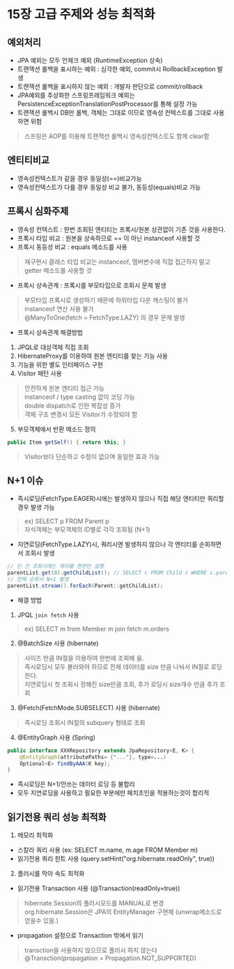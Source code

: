 # 15장 고급 주제와 성능 최적화 #

예외처리
----
- JPA 예외는 모두 언체크 예외 (RuntimeException 상속)    
- 트랜잭션 롤백을 표시하는 예외 : 심각한 예외, commit시 RollbackException 발생    
- 트랜잭션 롤백을 표시하지 않는 예외 : 개발자 판단으로 commit/rollback    
- JPA예외를 추상화한 스프링프레임워크 예외는 PersistenceExceptionTranslationPostProcessor를 통해 설정 가능    
- 트랜잭션 롤백시 DB만 롤백, 객체는 그대로 이므로 영속성 컨텍스트를 그대로 사용하면 위험   
> 스프링은 AOP를 이용해 트랜잭션 롤백시 영속성컨텍스트도 함께 clear함   

엔티티비교
----
- 영속성컨텍스트가 같을 경우 동일성(==)비교가능
- 영속성컨텍스트가 다를 경우 동일성 비교 불가, 동등성(equals)비교 가능

프록시 심화주제
----
- 영속성 컨텍스트 : 한번 조회된 엔티티는 프록시/원본 상관없이 기존 것을 사용한다.
- 프록시 타입 비교 : 원본을 상속하므로 == 이 아닌 instanceof 사용할 것 
- 프록시 동등성 비교 : equals 메소드를 사용
> 재구현시 클래스 타입 비교는 instanceof, 멤버변수에 직접 접근하지 말고 getter 메소드를 사용할 것     
- 프록시 상속관계 : 프록시를 부모타입으로 조회시 문제 발생
> 부모타입 프록시로 생성하기 때문에 하위타입 다운 캐스팅이 불가     
> instanceof 연산 사용 불가     
> @ManyToOne(fetch = FetchType.LAZY) 의 경우 문제 발생    
- 프록시 상속관계 해결방법
1. JPQL로 대상객체 직접 조회
2. HibernateProxy를 이용하여 원본 엔티티를 찾는 기능 사용
3. 기능을 위한 별도 인터페이스 구현
4. Visitor 패턴 사용 
> 안전하게 원본 엔티티 접근 가능     
> instanceof / type casting 없이 코딩 가능     
> double dispatch로 인한 복잡성 증가    
> 객체 구조 변경시 모든 Visitor가 수정되야 함    
5. 부모객체에서 반환 메소드 정의 
```java
public Item getSelf() { return this; }
```    
> Visitor보다 단순하고 수정이 없으며 동일한 효과 가능    

N+1 이슈
----
- 즉시로딩(FetchType.EAGER)시에는 발생하지 않으나 직접 해당 엔티티만 쿼리할 경우 발생 가능   
> ex) SELECT p FROM Parent p     
> 자식객체는 부모객체의 ID별로 각각 조회됨 (N+1)     
- 지연로딩(FetchType.LAZY)시, 쿼리시엔 발생하지 않으나 각 엔티티를 순회하면서 조회시 발생   
```java
// 단 건 조회시에는 쿼리를 한번만 실행
parentList.get(0).getChildList(); // SELECT c FROM Child c WHERE c.parent_id = ?
// 전체 순회시 N+1 발생   
parentList.stream().forEach(Parent::getChildList); 
```
- 해결 방법    
1. JPQL `join fetch` 사용   
> ex) SELECT m from Member m join fetch m.orders     
2. @BatchSize 사용 (hibernate)
> 사이즈 만큼 IN절을 이용하여 한번에 조회해 옴.    
> 즉시로딩시 모두 불러와야 하므로 전체 데이터를 size 만큼 나눠서 IN절로 로딩한다.     
> 지연로딩시 첫 조회시 정해진 size만큼 조회, 추가 로딩시 size개수 만큼 추가 조회    
3. @Fetch(FetchMode.SUBSELECT) 사용 (hibernate)
> 즉시로딩 조회시 IN절의 subquery 형태로 조회     
4. @EntityGraph 사용 (Spring)
```java
public interface XXXRepository extends JpaRepository<E, K> {
    @EntityGraph(attributePaths= {"..."}, type=...)
    Optional<E> findByAAA(K key);
}
``` 

- 즉시로딩은 N+1/안쓰는 데이터 로딩 등 불합리
- 모두 지연로딩을 사용하고 필요한 부분에만 페치조인을 적용하는것이 합리적  

읽기전용 쿼리 성능 최적화
----
1. 메모리 최적화
- 스칼라 쿼리 사용 (ex: SELECT m.name, m.age FROM Member m)
- 읽기전용 쿼리 힌트 사용 (query.setHint("org.hibernate.readOnly", true)) 
2. 플러시를 막아 속도 최적화
- 읽기전용 Transaction 사용 (@Transaction(readOnly=true))
> hibernate Session의 플러시모드를 MANUAL로 변경       
> org.hibernate.Session은 JPA의 EntityManager 구현체 (unwrap메소드로 얻을수 있음.)     
- propagation 설정으로 Transaction 밖에서 읽기
> transction을 사용하지 않으므로 플러시 하지 않는다     
> @Transction(propagation = Propagation.NOT_SUPPORTED)     







